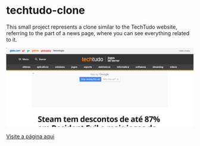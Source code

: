 # techtudo-clone

This small project represents a clone similar to the TechTudo website, referring to the part of a news page, where you can see everything related to it.

![TechTudo - Website](https://github.com/matheusrenner22/techtudo-clone/blob/main/./img/techtudo-website.png?raw=true)


[Visite a página aqui](https://matheusrenner22.github.io/techtudo-clone/)
